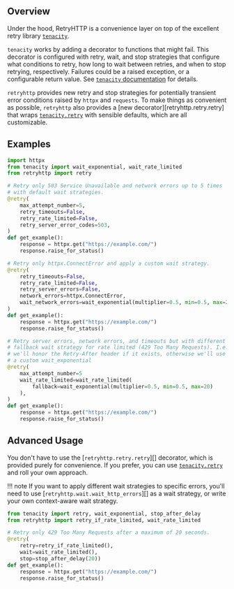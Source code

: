 ## Overview

Under the hood, RetryHTTP is a convenience layer on top of the excellent retry library [`tenacity`](https://tenacity.readthedocs.io/).

`tenacity` works by adding a decorator to functions that might fail. This decorator is configured with retry, wait, and stop strategies that configure what conditions to retry, how long to wait between retries, and when to stop retrying, respectively. Failures could be a raised exception, or a configurable return value. See [`tenacity` documentation](https://tenacity.readthedocs.io/en/latest/index.html) for details.

`retryhttp` provides new retry and stop strategies for potentially transient error conditions raised by `httpx` and `requests`. To make things as convenient as possible, `retryhttp` also provides a [new decorator][retryhttp.retry.retry] that wraps [`tenacity.retry`](https://tenacity.readthedocs.io/en/latest/api.html#tenacity.retry) with sensible defaults, which are all customizable.

## Examples

```python
import httpx
from tenacity import wait_exponential, wait_rate_limited
from retryhttp import retry

# Retry only 503 Service Unavailable and network errors up to 5 times
# with default wait strategies.
@retry(
    max_attempt_number=5,
    retry_timeouts=False,
    retry_rate_limited=False,
    retry_server_error_codes=503,
)
def get_example():
    response = httpx.get("https://example.com/")
    response.raise_for_status()

# Retry only httpx.ConnectError and apply a custom wait strategy.
@retry(
    retry_timeouts=False,
    retry_rate_limited=False,
    retry_server_errors=False,
    network_errors=httpx.ConnectError,
    wait_network_errors=wait_exponential(multiplier=0.5, min=0.5, max=20),
)
def get_example():
    response = httpx.get("https://example.com/")
    response.raise_for_status()

# Retry server errors, network errors, and timeouts but with different
# fallback wait strategy for rate limited (429 Too Many Requests). I.e.,
# we'll honor the Retry-After header if it exists, otherwise we'll use
# a custom wait_exponential
@retry(
    max_attempt_number=5
    wait_rate_limited=wait_rate_limited(
        fallback=wait_exponential(multiplier=0.5, min=0.5, max=20)
    ),
)
def get_example():
    response = httpx.get("https://example.com/")
    response.raise_for_status()
```

## Advanced Usage

You don't have to use the [`retryhttp.retry.retry`][] decorator, which is provided purely for convenience. If you prefer, you can use [`tenacity.retry`](https://tenacity.readthedocs.io/en/latest/api.html#tenacity.retry) and roll your own approach.

!!! note
    If you want to apply different wait strategies to specific errors, you'll need to use [`retryhttp.wait.wait_http_errors`][] as a wait strategy, or write your own context-aware wait strategy.

```python
from tenacity import retry, wait_exponential, stop_after_delay
from retryhttp import retry_if_rate_limited, wait_rate_limited

# Retry only 429 Too Many Requests after a maximum of 20 seconds.
@retry(
    retry=retry_if_rate_limited(),
    wait=wait_rate_limited(),
    stop=stop_after_delay(20))
def get_example():
    response = httpx.get("https://example.com/")
    response.raise_for_status()
```